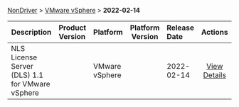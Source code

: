 
[NonDriver](/README.md)  >  [VMware vSphere](/index/NonDriver/VMware_vSphere.md)  >  **2022-02-14**



| Description            | Product Version    | Platform                | Platform Version           | Release Date           |             Actions              |
| ---------------------- | :----------------- | :---------------------- | -------------------------- | :--------------------- | :------------------------------: |
| NLS License Server (DLS) 1.1 for VMware vSphere |  | VMware vSphere |  | 2022-02-14 | [View Details](/details/b89fa5_NLS_License_Server_(DLS)_1.1_for_VMware_vSphere.md) |
